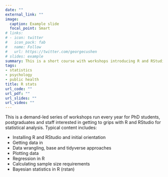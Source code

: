 ```yaml
---
date: ""
external_link: ""
image:
  caption: Example slide
  focal_point: Smart
# links:
# - icon: twitter
#   icon_pack: fab
#   name: Follow
#   url: https://twitter.com/georgecushen
# slides: example
summary: This is a short course with workshops introducing R and RStudio for statistical analysis. 
tags:
- statistics
- psychology
- public health
title: R stats 
url_code: ""
url_pdf: ""
url_slides: ""
url_video: ""
---
```

This is a demand-led series of workshops run every year for PhD students, postgraduates and staff interested in getting to grips with R and RStudio for statistical analysis. Typical content includes:

* Installing R and RStudio and initial orientation<br>
* Getting data in<br>
* Data wrangling, base and tidyverse approaches<br>
* Plotting data<br>
* Regression in R<br>
* Calculating sample size requirements<br> 
* Bayesian statistics in R (rstan)<br>








